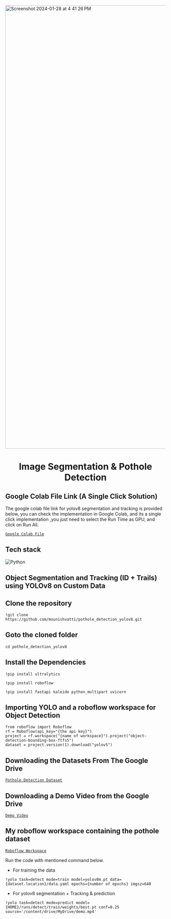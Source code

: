 <img width="1393" alt="Screenshot 2024-01-28 at 4 41 26 PM" src="https://github.com/mounishvatti/pothole_detection_yolov8/assets/76279858/bcdd3983-bd45-4f48-a598-24750c3f7af1">

<H1 align="center">Image Segmentation & Pothole Detection</H1>

## Google Colab File Link (A Single Click Solution)
The google colab file link for yolov8 segmentation and tracking is provided below, you can check the implementation in Google Colab, and its a single click implementation
,you just need to select the Run Time as GPU, and click on Run All.

[`Google Colab File`](https://colab.research.google.com/drive/17SLXw-wdHG2syQhLSHH5r5_rkZx5poo0)

## Tech stack

![Python](https://img.shields.io/badge/python-3670A0?style=for-the-badge&logo=python&logoColor=ffdd54)

## Object Segmentation and Tracking (ID + Trails)  using YOLOv8 on Custom Data

<h2>Clone the repository</h2>

```
!git clone https://github.com/mounishvatti/pothole_detection_yolov8.git
```
<h2>Goto the cloned folder</h2>

```
cd pothole_detection_yolov8
```
<h2>Install the Dependencies</h2>

```
!pip install ultralytics
```
```
!pip install roboflow
```
```
!pip install fastapi kaleido python_multipart uvicorn
```
<h2>Importing YOLO and a roboflow workspace for Object Detection</h2>

```
from roboflow import Roboflow
rf = Roboflow(api_key="{the api key}")
project = rf.workspace("{name of workspace}").project("object-detection-bounding-box-ftfs5")
dataset = project.version(1).download("yolov5")
```

<h2>Downloading the Datasets From The Google Drive</h2> 

[`Pothole Detection Dataset`](https://drive.google.com/drive/folders/1Bt1ghpewGpPnX696u-TEHaUCrH85AKtw)

<h2>Downloading a Demo Video from the Google Drive</h2>

[`Demo Video`](https://drive.google.com/file/d/1xDzURxmF6OWQWc2RIkn_0PbSFZOqhnY8/view?usp=drive_link)

<h2>My roboflow workspace containing the pothole dataset</h2>

[`Roboflow Workspace`](https://app.roboflow.com/vit-76kid/pothole-detection-project-3yiqt/1)

Run the code with mentioned command below.
- For training the data
```
!yolo task=detect mode=train model=yolov8m.pt data={dataset.location}/data.yaml epochs={number of epochs} imgsz=640
```
- For yolov8 segmentation + Tracking & prediction
```
!yolo task=detect mode=predict model={HOME}/runs/detect/train/weights/best.pt conf=0.25 source='/content/drive/MyDrive/demo.mp4'
```

